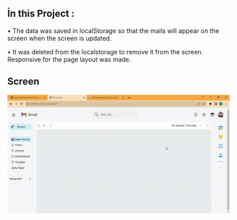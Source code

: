 ## İn this Project :
• The data was saved in localStorage so that the mails will appear on 
the screen when the screen is updated.


• It was deleted from the localstorage to remove it from the screen. Responsive for the page layout was made.

## Screen
![](screen.gif)
